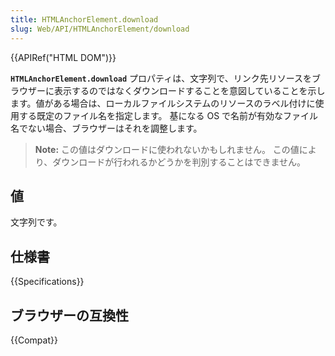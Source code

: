 ```yaml
---
title: HTMLAnchorElement.download
slug: Web/API/HTMLAnchorElement/download
---
```

{{APIRef("HTML DOM")}}

**`HTMLAnchorElement.download`** プロパティは、文字列で、リンク先リソースをブラウザーに表示するのではなくダウンロードすることを意図していることを示します。値がある場合は、ローカルファイルシステムのリソースのラベル付けに使用する既定のファイル名を指定します。 基になる OS で名前が有効なファイル名でない場合、ブラウザーはそれを調整します。

> **Note:** この値はダウンロードに使われないかもしれません。 この値により、ダウンロードが行われるかどうかを判別することはできません。

## 値

文字列です。

## 仕様書

{{Specifications}}

## ブラウザーの互換性

{{Compat}}
